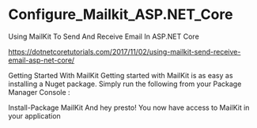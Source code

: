 # Configure_Mailkit_ASP.NET_Core
Using MailKit To Send And Receive Email In ASP.NET Core


https://dotnetcoretutorials.com/2017/11/02/using-mailkit-send-receive-email-asp-net-core/

Getting Started With MailKit
Getting started with MailKit is as easy as installing a Nuget package. Simply run the following from your Package Manager Console :

Install-Package MailKit
And hey presto! You now have access to MailKit in your application
